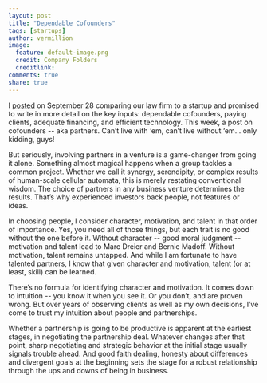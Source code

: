 ```yaml
---
layout: post
title: "Dependable Cofounders"
tags: [startups]
author: vermillion
image:
  feature: default-image.png
  credit: Company Folders
  creditlink: 
comments: true
share: true
---
```


I <a href="/law-firm-as-startup/">posted</a> on September 28 comparing our law firm to a startup and promised to write in more detail on the key inputs: dependable cofounders, paying clients, adequate financing, and efficient technology. This week, a post on cofounders -- aka partners. Can’t live with ‘em, can’t live without ‘em... only kidding, guys!

But seriously, involving partners in a venture is a game-changer from going it alone. Something almost magical happens when a group tackles a common project. Whether we call it synergy, serendipity, or complex results of human-scale cellular automata, this is merely restating conventional wisdom. The choice of partners in any business venture determines the results. That’s why experienced investors back people, not features or ideas.

In choosing people, I consider character, motivation, and talent in that order of importance. Yes, you need all of those things, but each trait is no good without the one before it. Without character -- good moral judgment -- motivation and talent lead to Marc Dreier and Bernie Madoff. Without motivation, talent remains untapped. And while I am fortunate to have talented partners, I know that given character and motivation, talent (or at least, skill) can be learned.

There’s no formula for identifying character and motivation. It comes down to intuition -- you know it when you see it. Or you don’t, and are proven wrong. But over years of observing clients as well as my own decisions, I’ve come to trust my intuition about people and partnerships.

Whether a partnership is going to be productive is apparent at the earliest stages, in negotiating the partnership deal. Whatever changes after that point, sharp negotiating and strategic behavior at the initial stage usually signals trouble ahead. And good faith dealing, honesty about differences and divergent goals at the beginning sets the stage for a robust relationship through the ups and downs of being in business.</div>